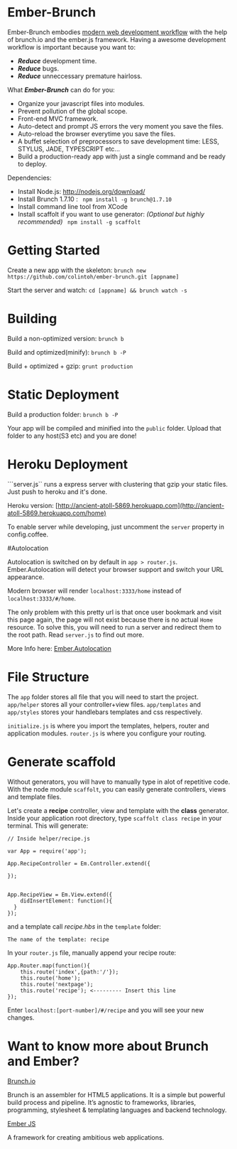 Ember-Brunch
============

Ember-Brunch embodies [modern web development workflow](http://www.youtube.com/watch?v=vDbbz-BdyYc) with the help of brunch.io and the ember.js framework. Having a awesome development workflow is important because you want to:

- ***Reduce*** development time.
- ***Reduce*** bugs.
- ***Reduce*** unneccessary premature hairloss.

What ***Ember-Brunch*** can do for you:

- Organize your javascript files into modules.
- Prevent pollution of the global scope.
- Front-end MVC framework.
- Auto-detect and prompt JS errors the very moment you save the files.
- Auto-reload the browser everytime you save the files.
- A buffet selection of preprocessors to save development time: LESS, STYLUS, JADE, TYPESCRIPT etc...
- Build a production-ready app with just a single command and be ready to deploy.


Dependencies:

  - Install Node.js: http://nodejs.org/download/
  - Install Brunch 1.7.10 : ``` npm install -g brunch@1.7.10```
  - Install command line tool from XCode
  - Install scaffolt if you want to use generator: *(Optional but highly recommended)* ``` npm install -g scaffolt```

Getting Started
===========

Create a new app with the skeleton:
```brunch new https://github.com/colintoh/ember-brunch.git [appname] ```

Start the server and watch:
```cd [appname] && brunch watch -s```

Building
========
Build a non-optimized version:
```brunch b```

Build and optimized(minify):
```brunch b -P```

Build + optimized + gzip:
```grunt production```


Static Deployment
===========
Build a production folder:
```brunch b -P```

Your app will be compiled and minified into the  ```public``` folder. Upload that folder to any host(S3 etc) and you are done!

Heroku Deployment
===========

```server.js`` runs a express server with clustering that gzip your static files. Just push to heroku and it's done.

Heroku version: [http://ancient-atoll-5869.herokuapp.com](http://ancient-atoll-5869.herokuapp.com/home)

To enable server while developing, just uncomment the ```server``` property in config.coffee.

#Autolocation

Autolocation is switched on by default in ```app > router.js```. Ember.Autolocation will detect your browser support and switch your URL appearance.

Modern browser will render ```localhost:3333/home``` instead of ```localhost:3333/#/home```.

The only problem with this pretty url is that once user bookmark and visit this page again, the page will not exist because there is no actual ```Home``` resource. To solve this, you will need to run a server and redirect them to the root path. Read ```server.js``` to find out more.

More Info here: [Ember.Autolocation](http://emberjs.com/api/classes/Ember.AutoLocation.html)


File Structure
==============

The ```app``` folder stores all file that you will need to start the project. ```app/helper``` stores all your controller+view files. ```app/templates``` and ```app/styles``` stores your handlebars templates and css respectively.

```initialize.js``` is where you import the templates, helpers, router and application modules. ```router.js``` is where you configure your routing.

Generate scaffold
==================
Without generators, you will have to manually type in alot of repetitive code. With the node module ```scaffolt```, you can easily generate controllers, views and template files.

Let's create a **recipe** controller, view and template with the **class** generator.
Inside your application root directory, type ```scaffolt class recipe``` in your terminal. This will generate:

    // Inside helper/recipe.js

    var App = require('app');

    App.RecipeController = Em.Controller.extend({

    });


    App.RecipeView = Em.View.extend({
        didInsertElement: function(){
      }
    });

and a template call *recipe.hbs* in the ```template``` folder:

    The name of the template: recipe

In your ```router.js``` file, manually append your recipe route:

    App.Router.map(function(){
        this.route('index',{path:'/'});
        this.route('home');
        this.route('nextpage');
        this.route('recipe'); <--------- Insert this line
    });

Enter ```localhost:[port-number]/#/recipe``` and you will see your new changes.


Want to know more about Brunch and Ember?
=================================

[Brunch.io](http://brunch.io/)

Brunch is an assembler for HTML5 applications. It is a simple but powerful build process and pipeline. It’s agnostic to frameworks, libraries, programming, stylesheet & templating languages and backend technology.

[Ember JS](http://emberjs.com/)

A framework for creating ambitious web applications.
